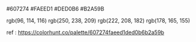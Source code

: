 #607274
#FAEED1
#DED0B6
#B2A59B

rgb(96, 114, 116)
rgb(250, 238, 209)
rgb(222, 208, 182)
rgb(178, 165, 155)

ref : https://colorhunt.co/palette/607274faeed1ded0b6b2a59b
